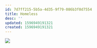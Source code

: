 ```yaml
---
id: 7d7ff215-5b5a-4d35-9f79-086b3f0d7554
title: Homeless
desc: ''
updated: 1596949191321
created: 1596949191321
---
```

![](https://kevinslin-images.s3.us-west-2.amazonaws.com/images/comics/Paper.Comics.7.png)
